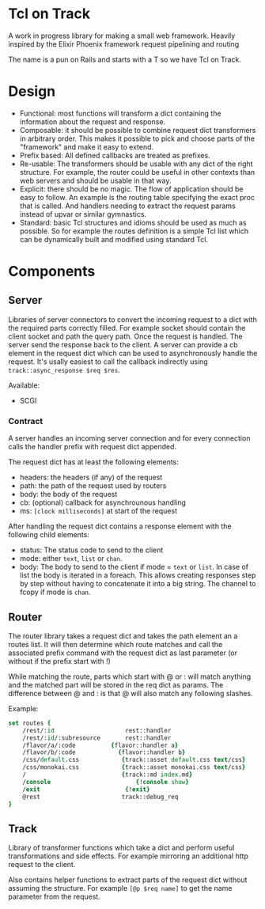 # Tcl on Track

A work in progress library for making a small web framework. Heavily inspired by the Elixir Phoenix framework request pipelining and routing

The name is a pun on Rails and starts with a T so we have Tcl on Track.

# Design

   * Functional: most functions will transform a dict containing the information about the request and response.
   * Composable: it should be possible to combine request dict transformers in arbitrary order. This makes it possible to pick and choose parts of the "framework" and make it easy to extend. 
   * Prefix based: All defined callbacks are treated as prefixes.
   * Re-usable: The transformers should be usable with any dict of the right structure. For example, the router could be useful in other contexts than web servers and should be usable in that way.
   * Explicit: there should be no magic. The flow of application should be easy to follow. An example is the routing table specifying the exact proc that is called. And handlers needing to extract the request params instead of upvar or similar gymnastics.
   * Standard: basic Tcl structures and idioms should be used as much as possible. So for example the routes definition is a simple Tcl list which can be dynamically built and modified using standard Tcl.


# Components


## Server

Libraries of server connectors to convert the incoming request to a dict with the required parts correctly filled. For example socket should contain the client socket and path the query path. Once the request is handled. The server send the response back to the client.
A server can provide a cb element in the request dict which can be used to asynchronously handle the request. It's usally easiest to call the callback indirectly using `track::async_response $req $res`.

Available:

   * SCGI


### Contract

A server handles an incoming server connection and for every connection calls the handler prefix with request dict appended.

The request dict has at least the following elements:

- headers: the headers (if any) of the request
- path: the path of the request used by routers
- body: the body of the request
- cb: (optional) callback for asynchrounous handling
- ms: `[clock milliseconds]` at start of the request


After handling the request dict contains a response element with the following child elements:

- status: The status code to send to the client
- mode: either `text`, `list` or `chan`.
- body: The body to send to the client if mode = `text` or `list`. In case of list the body is iterated in a foreach. This allows creating responses step by step without having to concatenate it into a big string. The channel to fcopy if mode is `chan`.




## Router

The router library takes a request dict and takes the path element an a routes list. It will then determine which route matches and call the associated prefix command with the request dict as last parameter (or without if the prefix start with !)

While matching the route, parts which start with @ or : will match anything and the matched part will be stored in the req dict as params. The difference between @ and : is that @ will also match any following slashes.

Example:

```tcl
set routes {
    /rest/:id                    rest::handler
    /rest/:id/:subresource       rest::handler
    /flavor/a/:code          {flavor::handler a}
    /flavor/b/:code            {flavor::handler b}
    /css/default.css            {track::asset default.css text/css}
    /css/monokai.css            {track::asset monokai.css text/css}
    /                           {track::md index.md}
    /console                        {!console show}
    /exit                        {!exit}
    @rest                       track::debug_req
}
```

## Track

Library of transformer functions which take a dict and perform useful transformations and side effects. For example mirroring an additional http request to the client.

Also contains helper functions to extract parts of the request dict without assuming the structure. For example `[@p $req name]` to get the name parameter from the request.